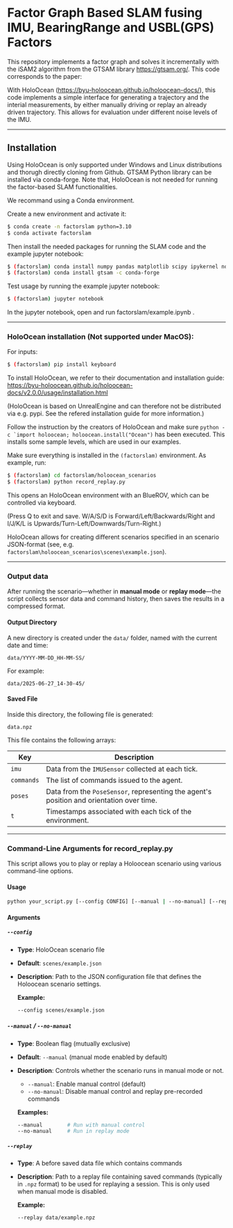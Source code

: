 # Factor Graph Based SLAM fusing IMU, BearingRange and USBL(GPS) Factors
This repository implements a factor graph and solves it incrementally with the iSAM2 algorithm from the GTSAM library https://gtsam.org/. This code corresponds to the paper: 

With HoloOcean (https://byu-holoocean.github.io/holoocean-docs/), this code implements a simple interface for generating a trajectory and the interial measurements, by either manually driving or replay an already driven trajectory. This allows for evaluation under different noise levels of the IMU. 

---

## Installation

Using HoloOcean is only supported under Windows and Linux distributions and thorugh directly cloning from Github. GTSAM Python library can be installed via conda-forge.
Note that, HoloOcean is not needed for running the factor-based SLAM functionalities.

We recommand using a Conda environment.

Create a new environment and activate it:

```sh
$ conda create -n factorslam python=3.10
$ conda activate factorslam
```

Then install the needed packages for running the SLAM code and the example jupyter notebook:

```sh
$ (factorslam) conda install numpy pandas matplotlib scipy ipykernel notebook
$ (factorslam) conda install gtsam -c conda-forge
```

Test usage by running the example jupyter notebook:
```sh
$ (factorslam) jupyter notebook
```

In the jupyter notebook, open and run factorslam/example.ipynb .

---

### HoloOcean installation (Not supported under MacOS):
For inputs:
```sh
$ (factorslam) pip install keyboard
```
To install HoloOcean, we refer to their documentation and installation guide: 
https://byu-holoocean.github.io/holoocean-docs/v2.0.0/usage/installation.html

(HoloOcean is based on UnrealEngine and can therefore not be distributed via e.g. pypi. See the refered installation guide for more information.)

Follow the instruction by the creators of HoloOcean and make sure ```python -c `import holoocean; holoocean.install("Ocean")``` has been executed. This installs some sample levels, which are used in our examples.

Make sure everything is installed in the ```(factorslam)``` environment. As example, run:
```sh
$ (factorslam) cd factorslam/holoocean_scenarios
$ (factorslam) python record_replay.py
```
This opens an HoloOcean environment with an BlueROV, which can be controlled via keyboard.

 (Press Q to exit and save. W/A/S/D is Forward/Left/Backwards/Right and I/J/K/L is Upwards/Turn-Left/Downwards/Turn-Right.)

HoloOcean allows for creating different scenarios specified in an scenario JSON-format (see, e.g. `factorslam\holoocean_scenarios\scenes\example.json`).

--- 
### Output data

After running the scenario—whether in **manual mode** or **replay mode**—the script collects sensor data and command history, then saves the results in a compressed format.

#### Output Directory

A new directory is created under the `data/` folder, named with the current date and time:

```
data/YYYY-MM-DD_HH-MM-SS/
```

For example:

```
data/2025-06-27_14-30-45/
```

#### Saved File

Inside this directory, the following file is generated:

```
data.npz
```

This file contains the following arrays:

| Key        | Description                                                                              |
| ---------- | ---------------------------------------------------------------------------------------- |
| `imu`      | Data from the `IMUSensor` collected at each tick.                                        |
| `commands` | The list of commands issued to the agent.                                       |
| `poses`    | Data from the `PoseSensor`, representing the agent's position and orientation over time. |
| `t`        | Timestamps associated with each tick of the environment.                                 |

---

### Command-Line Arguments for record_replay.py

This script allows you to play or replay a Holoocean scenario using various command-line options.

#### Usage

```bash
python your_script.py [--config CONFIG] [--manual | --no-manual] [--replay REPLAY]
```

#### Arguments

##### `--config`

* **Type**: HoloOcean scenario file
* **Default**: `scenes/example.json`
* **Description**:
  Path to the JSON configuration file that defines the Holoocean scenario settings.

  **Example:**

  ```bash
  --config scenes/example.json
  ```

##### `--manual` / `--no-manual`

* **Type**: Boolean flag (mutually exclusive)
* **Default**: `--manual` (manual mode enabled by default)
* **Description**:
  Controls whether the scenario runs in manual mode or not.

  * `--manual`: Enable manual control (default)
  * `--no-manual`: Disable manual control and replay pre-recorded commands

  **Examples:**

  ```bash
  --manual        # Run with manual control
  --no-manual     # Run in replay mode
  ```

##### `--replay`

* **Type**: A before saved data file which contains commands 
* **Description**:
  Path to a replay file containing saved commands (typically in `.npz` format) to be used for replaying a session. This is only used when manual mode is disabled.

  **Example:**

  ```bash
  --replay data/example.npz
  ```


